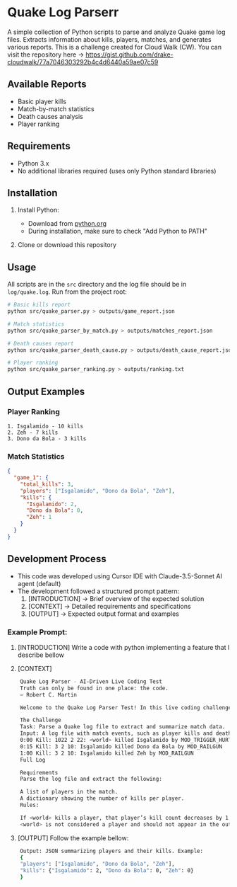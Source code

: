 # Quake Log Parserr

A simple collection of Python scripts to parse and analyze Quake game log files. Extracts information about kills, players, matches, and generates various reports.
This is a challenge created for Cloud Walk (CW). 
You can visit the repository here → https://gist.github.com/drake-cloudwalk/77a7046303292b4c4d6440a59ae07c59

## Available Reports

- Basic player kills
- Match-by-match statistics
- Death causes analysis
- Player ranking

## Requirements

- Python 3.x
- No additional libraries required (uses only Python standard libraries)

## Installation

1. Install Python:
   - Download from [python.org](https://www.python.org/downloads/)
   - During installation, make sure to check "Add Python to PATH"

2. Clone or download this repository

## Usage

All scripts are in the `src` directory and the log file should be in `log/quake.log`. Run from the project root:

```bash
# Basic kills report
python src/quake_parser.py > outputs/game_report.json

# Match statistics
python src/quake_parser_by_match.py > outputs/matches_report.json

# Death causes report
python src/quake_parser_death_cause.py > outputs/death_cause_report.json

# Player ranking
python src/quake_parser_ranking.py > outputs/ranking.txt
```

## Output Examples

### Player Ranking
```
1. Isgalamido - 10 kills
2. Zeh - 7 kills
3. Dono da Bola - 3 kills
```

### Match Statistics
```json
{
  "game_1": {
    "total_kills": 3,
    "players": ["Isgalamido", "Dono da Bola", "Zeh"],
    "kills": {
      "Isgalamido": 2,
      "Dono da Bola": 0,
      "Zeh": 1
    }
  }
}
``` 

## Development Process

- This code was developed using Cursor IDE with Claude-3.5-Sonnet AI agent (default)
- The development followed a structured prompt pattern:
  1. [INTRODUCTION] → Brief overview of the expected solution
  2. [CONTEXT] → Detailed requirements and specifications
  3. [OUTPUT] → Expected output format and examples

### Example Prompt:
  1. [INTRODUCTION] Write a code with python implementing a feature that I describe bellow

  2. [CONTEXT]
  
```bash
    Quake Log Parser - AI-Driven Live Coding Test
    Truth can only be found in one place: the code.
    – Robert C. Martin

    Welcome to the Quake Log Parser Test! In this live coding challenge, you will using embedded AI tools in your IDE (e.g., Aider, Cursor, Co-pilot) to implement a log parser that processes game data from a Quake 3 Arena server. This test evaluates your technical skills, problem-solving abilities, and effective use of AI in real-time coding.

    The Challenge
    Task: Parse a Quake log file to extract and summarize match data.
    Input: A log file with match events, such as player kills and deaths. Example Snippet:
    0:00 Kill: 1022 2 22: <world> killed Isgalamido by MOD_TRIGGER_HURT
    0:15 Kill: 3 2 10: Isgalamido killed Dono da Bola by MOD_RAILGUN
    1:00 Kill: 3 2 10: Isgalamido killed Zeh by MOD_RAILGUN
    Full Log

    Requirements
    Parse the log file and extract the following:

    A list of players in the match.
    A dictionary showing the number of kills per player.
    Rules:

    If <world> kills a player, that player’s kill count decreases by 1.
    <world> is not considered a player and should not appear in the output.
```
  3. [OUTPUT] Follow the example bellow:

```bash
    Output: JSON summarizing players and their kills. Example:
    {
    "players": ["Isgalamido", "Dono da Bola", "Zeh"],
    "kills": {"Isgalamido": 2, "Dono da Bola": 0, "Zeh": 0}
    }
```

